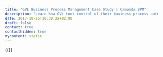 ```yaml
---
title: "GVL Business Process Management Case Study | Camunda BPM"
description: "Learn how GVL took control of their business process automation and improved efficiency in their organization with Camunda. Camunda is the leader for workflow automation based on Java and BPMN 2.0."
date: 2017-10-25T10:39:22+02:00
draft: false
contact: true
contacthidden: true
mycontent: static
---
```

{{<case-study-single
company="GVL, Gesellschaft zur Verwertung von Leistungsschutzrechten mbH"
companydescription="We have represented the interests of performing artists and producers of sound recordings since 1959. Our philosophy is that those who render artistic performances or create a financial basis for them must receive money for the exploitation of their performances. Here at GVL, Gesellschaft zur Verwertung von Leistungsschutzrechten mbH, we capture and manage such exploitations."
customerquote=""
teaser=""
usecase=""
videolink=""
logo="//images.ctfassets.net/vpidbgnakfvf/22hRGb0ThhQVzTZedmLmur/707650d8ed9c91be2e5c4cfcea4af31f/GVL.png"
pdf=""
thumbnail="">}}